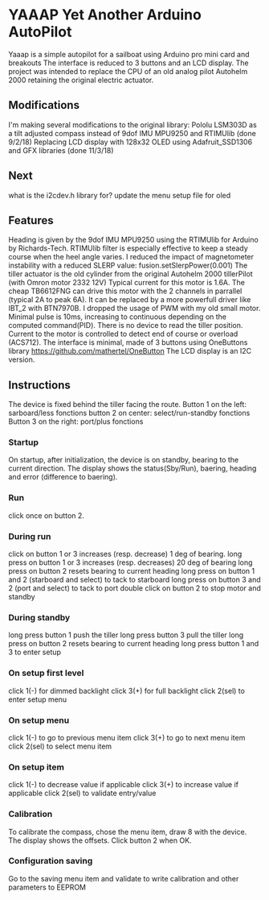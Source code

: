 # YAAAP Yet Another Arduino AutoPilot

Yaaap  is a simple autopilot for a sailboat using Arduino pro mini card and breakouts
The interface is reduced to 3 buttons and an LCD display.
The project was intended to replace the CPU of an old analog pilot Autohelm 2000 retaining the original electric actuator.

## Modifications
I'm making several modifications to the original library:
Pololu LSM303D as a tilt adjusted compass instead of 9dof IMU MPU9250 and RTIMUlib (done 9/2/18)
Replacing LCD display with 128x32 OLED using Adafruit_SSD1306 and GFX libraries (done 11/3/18)

## Next
what is the i2cdev.h library for?
update the menu setup file for oled


## Features

Heading is given by the 9dof IMU MPU9250 using the RTIMUlib for Arduino by Richards-Tech.
RTIMUlib filter is especially effective to keep a steady course when the heel angle varies.
I reduced the impact of magnetometer instability with a reduced SLERP value: fusion.setSlerpPower(0.001)
The tiller actuator is the old cylinder from the original Autohelm 2000 tillerPilot (with Omron motor 2332 12V)
Typical current for this motor is 1.6A. The cheap TB6612FNG can drive this motor with the 2 channels in parrallel (typical 2A to peak 6A).
It can be replaced by a more powerfull driver like IBT_2 with BTN7970B. 
I dropped the usage of PWM with my old small motor. Minimal pulse is 10ms, increasing to continuous depending on the computed command(PID).
There is no device to read the tiller position. Current to the motor is controlled to detect end of course or overload (ACS712).
The interface is minimal, made of 3 buttons using OneButtons library https://github.com/mathertel/OneButton
The LCD display is an I2C version.
   
## Instructions
The device is fixed behind the tiller facing the route.
Button 1 on the left: sarboard/less fonctions
button 2 on center: select/run-standby fonctions
Button 3 on the right: port/plus fonctions
	
### Startup
On startup, after initialization, the device is on standby, bearing to the current direction.
The display shows the status(Sby/Run), baering, heading and error (difference to baering).
   
### Run
click once on button 2.

### During run
click on button 1 or 3 increases (resp. decrease) 1 deg of bearing.
long press on button 1 or 3 increases (resp. decreases) 20 deg of bearing
long press on button 2 resets bearing to current heading
long press on button 1 and 2 (starboard and select) to tack to starboard
long press on button 3 and 2 (port and select) to tack to port
double click on button 2 to stop motor and standby
	
### During standby
long press button 1 push the tiller
long press button 3 pull the tiller
long press on button 2 resets bearing to current heading
long press button 1 and 3 to enter setup

### On setup first level
click 1(-) for dimmed backlight
click 3(+) for full backlight
click 2(sel) to enter setup menu
### On setup menu
click 1(-) to go to previous menu item
click 3(+) to go to next menu item
click 2(sel) to select menu item
### On setup item
click 1(-) to decrease value if applicable
click 3(+) to increase value if applicable
click 2(sel) to validate entry/value

### Calibration
To calibrate the compass, chose the menu item, draw 8 with the device. The display shows the offsets.
Click button 2 when OK.

### Configuration saving
Go to the saving menu item and validate to write calibration and other parameters to EEPROM
